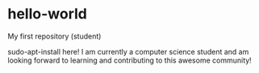 # hello-world
My first repository (student)


sudo-apt-install here! I am currently a computer science student and am looking forward to learning and contributing to this awesome community!

